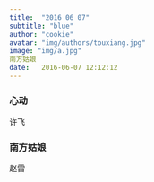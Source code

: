 ```yaml
---
title:  "2016 06 07"
subtitle: "blue"
author: "cookie"
avatar: "img/authors/touxiang.jpg"
image: "img/a.jpg"
南方姑娘
date:   2016-06-07 12:12:12
---
```


### 心动

许飞

### 南方姑娘

赵雷